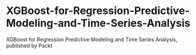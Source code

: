 # XGBoost-for-Regression-Predictive-Modeling-and-Time-Series-Analysis
XGBoost for Regression Predictive Modeling and Time Series Analysis, published by Packt
